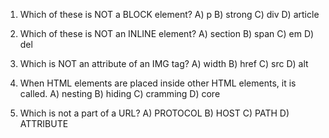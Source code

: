 
1. Which of these is NOT a BLOCK element?
A) p B) strong C) div D) article

2. Which of these is NOT an INLINE element?
A) section B) span C) em D) del

3. Which is NOT an attribute of an IMG tag?
A) width B) href C) src D) alt

4. When HTML elements are placed inside other HTML elements, it is called.
A) nesting B) hiding C) cramming D) core

5. Which is not a part of a URL?
A) PROTOCOL B) HOST C) PATH D) ATTRIBUTE

